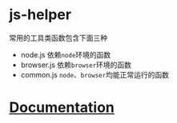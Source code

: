# js-helper

常用的工具类函数包含下面三种

+ node.js 依赖`node`环境的函数
+ browser.js 依赖`browser`环境的函数
+ common.js `node`、`browser`均能正常运行的函数

# [Documentation](http://chenkai0520.github.io/js-utils/index.html)